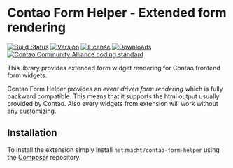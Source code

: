 Contao Form Helper - Extended form rendering
==================

[![Build Status](http://img.shields.io/travis/netzmacht/contao-form-helper/develop.svg?style=flat-square)](https://travis-ci.org/netzmacht/contao-form-helper)
[![Version](http://img.shields.io/packagist/v/netzmacht/contao-form-helper.svg?style=flat-square)](http://packagist.com/packages/netzmacht/contao-form-helper)
[![License](http://img.shields.io/packagist/l/netzmacht/contao-form-helper.svg?style=flat-square)](http://packagist.com/packages/netzmacht/contao-form-helper)
[![Downloads](http://img.shields.io/packagist/dt/netzmacht/contao-form-helper.svg?style=flat-square)](http://packagist.com/packages/netzmacht/contao-form-helper)
[![Contao Community Alliance coding standard](http://img.shields.io/badge/cca-coding_standard-red.svg?style=flat-square)](https://github.com/contao-community-alliance/coding-standard)

This library provides extended form widget rendering for Contao frontend form widgets. 

Contao Form Helper provides an *event driven form rendering* which is fully backward compatible. This means that it
supports the html output usually provided by Contao. Also every widgets from extension will work without any customizing.

Installation
-----

To install the extension simply install `netzmacht/contao-form-helper` using the
[Composer](http://c-c-a.org/ueber-composer) repository.
